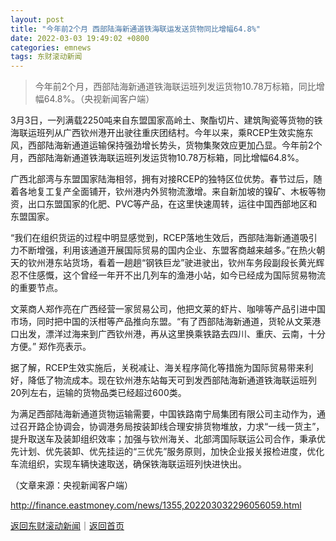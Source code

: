 ```yaml
---
layout: post
title: "今年前2个月 西部陆海新通道铁海联运发送货物同比增幅64.8%"
date: 2022-03-03 19:49:02 +0800
categories: emnews
tags: 东财滚动新闻
---
```

> 今年前2个月，西部陆海新通道铁海联运班列发运货物10.78万标箱，同比增幅64.8%。（央视新闻客户端）

<p>3月3日，一列满载2250吨来自东盟国家高岭土、聚酯切片、建筑陶瓷等货物的铁海联运班列从广西钦州港开出驶往重庆团结村。今年以来，乘RCEP生效实施东风，西部陆海新通道运输保持强劲增长势头，货物集聚效应更加凸显。今年前2个月，西部陆海新通道铁海联运班列发运货物10.78万标箱，同比增幅64.8%。</p>
 <p>广西北部湾与东盟国家陆海相邻，拥有对接RCEP的独特区位优势。春节过后，随着各地复工复产全面铺开，钦州港内外贸物流激增。来自新加坡的镍矿、木板等物资，出口东盟国家的化肥、PVC等产品，在这里快速周转，运往中国西部地区和东盟国家。</p>
 <p>“我们在组织货运的过程中明显感觉到，RCEP落地生效后，西部陆海新通道吸引力不断增强，利用该通道开展国际贸易的国内企业、东盟客商越来越多。”在热火朝天的钦州港东站货场，看着一趟趟“钢铁巨龙”驶进驶出，钦州车务段副段长黄光辉忍不住感慨，这个曾经一年开不出几列车的渔港小站，如今已经成为国际贸易物流的重要节点。</p>
 <p>文莱商人郑作亮在广西经营一家贸易公司，他把文莱的虾片、咖啡等产品引进中国市场，同时把中国的沃柑等产品推向东盟。“有了西部陆海新通道，货轮从文莱港口出发，漂洋过海来到广西钦州港，再从这里换乘铁路去四川、重庆、云南，十分方便。” 郑作亮表示。</p>
 <p>据了解，RCEP生效实施后，关税减让、海关程序简化等措施为国际贸易带来利好，降低了物流成本。现在钦州港东站每天可到发西部陆海新通道铁海联运班列20列左右，运输的货物品类已经超过600类。</p>
 <p>为满足西部陆海新通道货物运输需要，中国铁路南宁局集团有限公司主动作为，通过召开路企协调会，协调港务局按装卸线合理安排货物堆放，力求“一线一货主”，提升取送车及装卸组织效率；加强与钦州海关、北部湾国际联运公司合作，秉承优先计划、优先装卸、优先挂运的“三优先”服务原则，加快企业报关报检进度，优化车流组织，实现车辆快速取送，确保铁海联运班列快进快出。</p><p class="em_media">（文章来源：央视新闻客户端）</p>

<http://finance.eastmoney.com/news/1355,202203032296056059.html>

[返回东财滚动新闻](//finews.withounder.com/emnews/)｜[返回首页](//finews.withounder.com/)